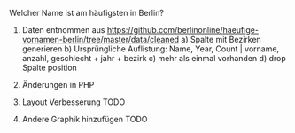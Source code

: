 Welcher Name ist am häufigsten in Berlin?

1. Daten entnommen aus https://github.com/berlinonline/haeufige-vornamen-berlin/tree/master/data/cleaned
    a) Spalte mit Bezirken generieren
    b) Ursprüngliche Auflistung: Name, Year, Count | vorname, anzahl, geschlecht + jahr + bezirk
    c) mehr als einmal vorhanden
    d) drop Spalte position

2. Änderungen in PHP
3. Layout Verbesserung TODO
4. Andere Graphik hinzufügen TODO
